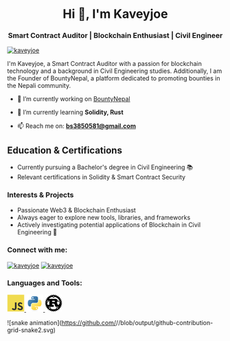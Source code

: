 <h1 align="center">Hi 👋, I'm Kaveyjoe</h1>
<h3 align="center">Smart Contract Auditor | Blockchain Enthusiast | Civil Engineer</h3>

<p align="left"> <a href="https://twitter.com/kaveyjoe" target="blank"><img src="https://img.shields.io/twitter/follow/kaveyjoe?logo=twitter&style=for-the-badge" alt="kaveyjoe" /></a> </p>

I'm Kaveyjoe, a Smart Contract Auditor with a passion for blockchain technology and a background in Civil Engineering studies. Additionally, I am the Founder of BountyNepal, a platform dedicated to promoting bounties in the Nepali community. 

- 🔭 I’m currently working on [BountyNepal](www.Bountynepal.com)

- 🌱 I’m currently learning **Solidity, Rust**

- 📫 Reach me on: **bs3850581@gmail.com**

## Education & Certifications
- Currently pursuing a Bachelor's degree in Civil Engineering 📚
- Relevant certifications in Solidity & Smart Contract Security

### Interests & Projects
- Passionate Web3 & Blockchain Enthusiast
- Always eager to explore new tools, libraries, and frameworks
- Actively investigating potential applications of Blockchain in Civil Engineering 🌉

<h3 align="left">Connect with me:</h3>
<p align="left">
<a href="https://twitter.com/kaveyjoe" target="blank"><img align="center" src="https://raw.githubusercontent.com/rahuldkjain/github-profile-readme-generator/master/src/images/icons/Social/twitter.svg" alt="kaveyjoe" height="30" width="40" /></a>
<a href="https://instagram.com/kaveyjoe" target="blank"><img align="center" src="https://raw.githubusercontent.com/rahuldkjain/github-profile-readme-generator/master/src/images/icons/Social/instagram.svg" alt="kaveyjoe" height="30" width="40" /></a>
</p>

<h3 align="left">Languages and Tools:</h3>
<p align="left"> <a href="https://developer.mozilla.org/en-US/docs/Web/JavaScript" target="_blank" rel="noreferrer"> <img src="https://raw.githubusercontent.com/devicons/devicon/master/icons/javascript/javascript-original.svg" alt="javascript" width="40" height="40"/> </a> <a href="https://www.python.org" target="_blank" rel="noreferrer"> <img src="https://raw.githubusercontent.com/devicons/devicon/master/icons/python/python-original.svg" alt="python" width="40" height="40"/> </a> <a href="https://www.rust-lang.org" target="_blank" rel="noreferrer"> <img src="https://raw.githubusercontent.com/devicons/devicon/master/icons/rust/rust-plain.svg" alt="rust" width="40" height="40"/> </a> </p>



![snake animation](https://github.com/<seu user name>/<seu user name>/blob/output/github-contribution-grid-snake2.svg)
